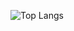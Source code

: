 ![Top Langs](github-readme-stats-gilt-five.vercel.app/api/top-langs/?username=MaximStockmans&theme=blueberry&count_private=true&hide_border=true&hide=HTML)
